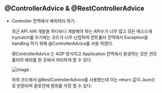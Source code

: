 
## @ControllerAdvice & @RestControllerAdvice

  - Controller 전역에서 예외처리 하기.
    
    최근 API 서버 개발을 하다보니 개발해야 하는 API수가 너무 많고 모든 메소드에 try/catch를 쓰기에는
    코드가 너무 난잡하여 컨트롤러 전역에서 Exception을 handling 하기 위해 @ControllerAdvice를 사용 하였다.
    
    @ControllerAdvice 는 AOP 방식이고 Application 전역에서 발생하는 모든 컨트롤러의 예외를 한 곳에서 처리하게 할 수 있다.
    
    ![image](https://user-images.githubusercontent.com/79154652/140484482-34c174c5-b63d-4081-b2f8-cae597611610.png)
    
    위의 코드에서 @RestControllerAdvice를 사용했는데 이는 return 값이 Json으로 반환되며 괄호안에 범위를 지정 할 수 있다.
